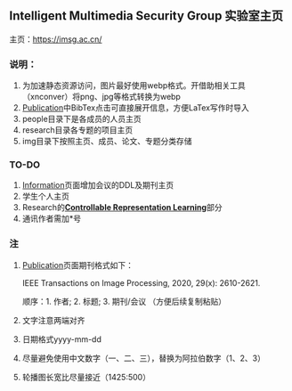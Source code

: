 ## Intelligent Multimedia Security Group 实验室主页

主页：<https://imsg.ac.cn/>

### 说明：

1. 为加速静态资源访问，图片最好使用webp格式。开借助相关工具（xnconver）将png、jpg等格式转换为webp
2. [Publication](<https://imsg.ac.cn/publication.html>)中BibTex点击可直接展开信息，方便LaTex写作时导入
3. people目录下是各成员的人员主页
4. research目录各专题的项目主页
5. img目录下按照主页、成员、论文、专题分类存储

### TO-DO

1. [Information](<https://imsg.ac.cn/info.html>)页面增加会议的DDL及期刊主页
3. 学生个人主页
4. Research的[**Controllable Representation Learning**](http://192.168.1.2:81/research/conlearning.html)部分
6. 通讯作者需加*号



### 注

1. [Publication](<https://imsg.ac.cn/publication.html>)页面期刊格式如下：

   IEEE Transactions on Image Processing, 2020, 29(x): 2610-2621.

   顺序：1. 作者; 2. 标题; 3. 期刊/会议 （方便后续复制粘贴）

2. 文字注意两端对齐

3. 日期格式yyyy-mm-dd

4. 尽量避免使用中文数字（一、二、三），替换为阿拉伯数字（1、2、3）

5. 轮播图长宽比尽量接近（1425:500）
